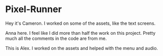 # Pixel-Runner
Hey it's Cameron. I worked on some of the assets, like the text screens.

Anna here. I feel like I did more than half the work on this project. Pretty much all the comments in the code are from me.

This is Alex. I worked on the assets and helped with the menu and audio. 
